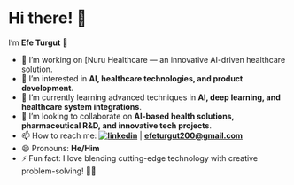 # Hi there! 👋  

I’m **Efe Turgut** 🚀  

- 🔭 I’m working on [Nuru Healthcare — an innovative AI-driven healthcare solution.  
- 👀 I’m interested in **AI, healthcare technologies, and product development**.  
- 🌱 I’m currently learning advanced techniques in **AI, deep learning, and healthcare system integrations**.  
- 💞️ I’m looking to collaborate on **AI-based health solutions, pharmaceutical R&D, and innovative tech projects**.  
- 📫 How to reach me: **[![linkedin](https://img.shields.io/badge/Linkedin-000000?style=for-the-badge&logo=Linkedin&logoColor=white)](https://www.linkedin.com/in/efe-turgut-3616b5274/)** | **efeturgut200@gmail.com**  
- 😄 Pronouns: **He/Him**  
- ⚡ Fun fact: I love blending cutting-edge technology with creative problem-solving! 🎨🤖  

<!---
EfeTurgut/EfeTurgut is a ✨ special ✨ repository because its `README.md` (this file) appears on your GitHub profile.
You can click the Preview link to take a look at your changes.
--->
